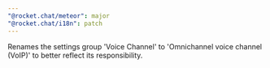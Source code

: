 ```yaml
---
"@rocket.chat/meteor": major
"@rocket.chat/i18n": patch
---
```


Renames the settings group 'Voice Channel' to 'Omnichannel voice channel (VoIP)' to better reflect its responsibility.
